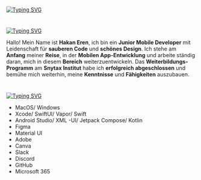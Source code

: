 #

[![Typing SVG](https://readme-typing-svg.demolab.com?font=Silkscreen&size=29&pause=1000&repeat=false&width=435&lines=Meine+Projekte+%E2%AC%87%EF%B8%8F)](https://git.io/typing-svg)

#

[![Typing SVG](https://readme-typing-svg.demolab.com?font=Silkscreen&size=29&pause=1000&repeat=false&width=435&lines=%C3%9Cber+mich+%E2%AC%87%EF%B8%8F)](https://git.io/typing-svg)

Hallo! Mein Name ist **Hakan Eren**, ich bin ein **Junior Mobile Developer** mit Leidenschaft für **sauberen Code** und **schönes Design**. Ich stehe am **Anfang** meiner **Reise**, in der **Mobilen App-Entwicklung** und arbeite ständig daran, mich in diesem **Bereich** weiterzuentwickeln. Das **Weiterbildungs-Programm** am **Snytax Institut** habe ich **erfolgreich abgeschlossen** und bemühe mich weiterhin, meine **Kenntnisse** und **Fähigkeiten** auszubauen. 

#

[![Typing SVG](https://readme-typing-svg.demolab.com?font=Silkscreen&size=29&pause=1000&repeat=false&width=435&lines=tech+stack+%E2%AC%87%EF%B8%8F)](https://git.io/typing-svg)

- MacOS/ Windows
- Xcode/ SwiftUI/ Vapor/ Swift  
- Android Studio/ XML -UI/ Jetpack Compose/ Kotlin 
- Figma
- Material UI 
- Adobe
- Canva
- Slack
- Discord
- GitHub 
- Microsoft 365

#

